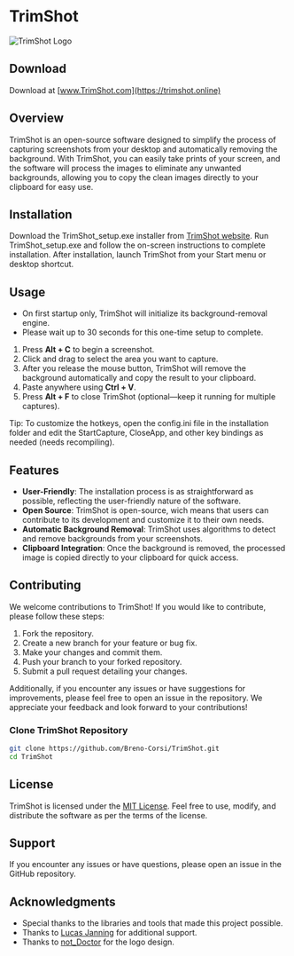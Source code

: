 ﻿# TrimShot

![TrimShot Logo](logos\TrimShot-256x256.ico)

## Download

Download at [www.TrimShot.com](https://trimshot.online)

## Overview

 TrimShot is an open-source software designed to simplify the process of capturing screenshots from your desktop and automatically removing the background. With TrimShot, you can easily take prints of your screen, and the software will process the images to eliminate any unwanted backgrounds, allowing you to copy the clean images directly to your clipboard for easy use.

## Installation

Download the TrimShot_setup.exe installer from [TrimShot website](https://trimshot.online).
Run TrimShot_setup.exe and follow the on-screen instructions to complete installation.
After installation, launch TrimShot from your Start menu or desktop shortcut.

## Usage

- On first startup only, TrimShot will initialize its background-removal engine.
- Please wait up to 30 seconds for this one-time setup to complete.

1. Press **Alt + C** to begin a screenshot.
2. Click and drag to select the area you want to capture.
3. After you release the mouse button, TrimShot will remove the background automatically and copy the result to your clipboard.
4. Paste anywhere using **Ctrl + V**.
5. Press **Alt + F** to close TrimShot (optional—keep it running for multiple captures).

Tip: To customize the hotkeys, open the config.ini file in the installation folder and edit the StartCapture, CloseApp, and other key bindings as needed (needs recompiling).

## Features

- **User-Friendly**: The installation process is as straightforward as possible, reflecting the user-friendly nature of the software.
- **Open Source**: TrimShot is open-source, wich means that users can contribute to its development and customize it to their own needs.
- **Automatic Background Removal**: TrimShot uses algorithms to detect and remove backgrounds from your screenshots.
- **Clipboard Integration**: Once the background is removed, the processed image is copied directly to your clipboard for quick access.

## Contributing

We welcome contributions to TrimShot! If you would like to contribute, please follow these steps:

1. Fork the repository.
2. Create a new branch for your feature or bug fix.
3. Make your changes and commit them.
4. Push your branch to your forked repository.
5. Submit a pull request detailing your changes.

Additionally, if you encounter any issues or have suggestions for improvements, please feel free to open an issue in the repository. We appreciate your feedback and look forward to your contributions!

### Clone TrimShot Repository

```bash
git clone https://github.com/Breno-Corsi/TrimShot.git
cd TrimShot
```

## License

TrimShot is licensed under the [MIT License](LICENSE). Feel free to use, modify, and distribute the software as per the terms of the license.

## Support

If you encounter any issues or have questions, please open an issue in the GitHub repository.

## Acknowledgments

- Special thanks to the libraries and tools that made this project possible.
- Thanks to [Lucas Janning](#https://github.com/lucasjanning) for additional support.
- Thanks to [not_Doctor](#https://discord.com) for the logo design.
